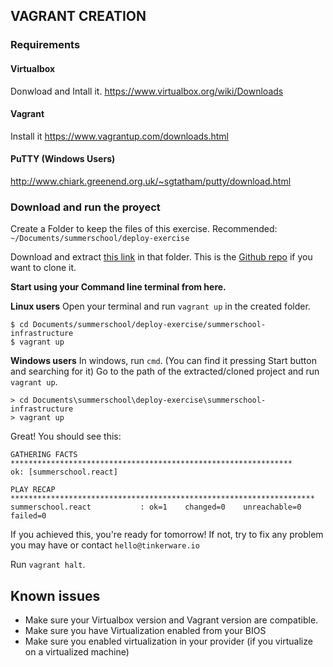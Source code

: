 ## VAGRANT CREATION

### Requirements

#### Virtualbox
Donwload and Intall it.
https://www.virtualbox.org/wiki/Downloads

#### Vagrant

Install it
https://www.vagrantup.com/downloads.html

#### PuTTY (Windows Users)
http://www.chiark.greenend.org.uk/~sgtatham/putty/download.html


### Download and run the proyect

Create a Folder to keep the files of this exercise.
Recommended: `~/Documents/summerschool/deploy-exercise`

Download and extract [this link](https://github.com/Tinker-Ware/summerschool-infrastructure/archive/master.zip) in that folder.
This is the [Github repo](https://github.com/Tinker-Ware/summerschool-infrastructure) if you want to clone it.

**Start using your Command line terminal from here.**

**Linux users**
Open your terminal and run `vagrant up` in the created folder.
```
$ cd Documents/summerschool/deploy-exercise/summerschool-infrastructure
$ vagrant up
```

**Windows users**
In windows, run `cmd`. (You can find it pressing Start button and searching for it)
Go to the path of the extracted/cloned project and run `vagrant up`.
```
> cd Documents\summerschool\deploy-exercise\summerschool-infrastructure
> vagrant up
```

Great! You should see this:
```
GATHERING FACTS *************************************************************** 
ok: [summerschool.react]

PLAY RECAP ******************************************************************** 
summerschool.react           : ok=1    changed=0    unreachable=0    failed=0  
```

If you achieved this, you're ready for tomorrow!
If not, try to fix any problem you may have or contact `hello@tinkerware.io`

Run `vagrant halt`.

Known issues
---

  - Make sure your Virtualbox version and Vagrant version are compatible.
  - Make sure you have Virtualization enabled from your BIOS
  - Make sure you enabled virtualization in your provider (if you virtualize on a virtualized machine)
